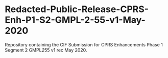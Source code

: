 # Redacted-Public-Release-CPRS-Enh-P1-S2-GMPL-2-55-v1-May-2020
Repository containing the CIF Submission for CPRS Enhancements Phase 1 Segment 2 GMPL*2*55 v1 rec May 2020.
